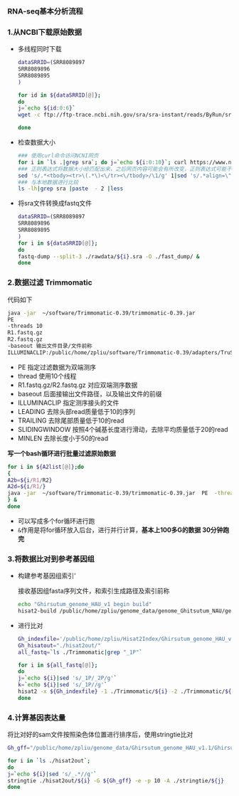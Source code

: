 ### RNA-seq基本分析流程



### 1.从NCBI下载原始数据

+ 多线程同时下载

  ```bash
  dataSRRID=(SRR8089897
  SRR8089896
  SRR8089895
  )
  
  for id in ${dataSRRID[@]};
  do 
  j=`echo ${id:0:6}`
  wget -c ftp://ftp-trace.ncbi.nih.gov/sra/sra-instant/reads/ByRun/sra/SRR/${j}/${id}/${id}.sra &
  
  done 
  
  ```

+ 检查数据大小

  ```bash
  ### 使用curl命令访问NCNI网页
  for i in `ls .|grep sra`; do j=`echo ${i:0:10}`; curl https://www.ncbi.nlm.nih.gov/sra/${j}|grep -E "<tbody><tr>.*</tr></tbody>" >>1 ; done
  ### 正则表达式将数据大小给匹配出来，之后网页内容可能会有所改变，正则表达式可能不固定
  sed 's/.*<tbody><tr>\(.*\)<\/tr><\/tbody>/\1/g' 1|sed 's/.*align=\"right\">\(.*\)<\/td><td>.*/\1/g' >2
  ### 与本地数据进行比较
  ls -lh|grep sra |paste  - 2 |less
  ```

+ 将sra文件转换成fastq文件

  ```bash
  dataSRRID=(SRR8089897
  SRR8089896
  SRR8089895
  )
  for i in ${dataSRRID[@]};
  do
  fastq-dump --split-3 ./rawdata/${i}.sra -O ./fast_dump/ &
  done
  ```

  

### 2.数据过滤 Trimmomatic

代码如下

```bash
java -jar  ~/software/Trimmomatic-0.39/trimmomatic-0.39.jar 
PE 
-threads 10 
R1.fastq.gz
R2.fastq.gz 
-baseout 输出文件目录/文件前称
ILLUMINACLIP:/public/home/zpliu/software/Trimmomatic-0.39/adapters/TruSeq3-PE-2.fa:2:30:10  LEADING:10 TRAILING:10 SLIDINGWINDOW:4:20 MINLEN:50

```

+ PE 指定过滤数据为双端测序
+ thread 使用10个线程
+ R1.fastq.gz/R2.fastq.gz 对应双端测序数据
+ baseout  后面接输出文件路径，以及输出文件的前缀
+ ILLUMINACLIP 指定测序接头的文件
+ LEADING 去除头部read质量低于10的序列
+ TRAILING 去除尾部质量低于10的read
+  SLIDINGWINDOW 按照4个碱基长度进行滑动，去除平均质量低于20的read
+ MINLEN 去除长度小于50的read

**写一个bash循环进行批量过滤原始数据**

```bash
for i in ${A2list[@]};do
{
A2b=${i/R1/R2}
A2d=${i/R1/}
java -jar  ~/software/Trimmomatic-0.39/trimmomatic-0.39.jar  PE  -threads 10 ${c}/A2/${i} ${c}/A2/${A2b} -baseout ${c}/A2_Trimmomatic/${A2d}  ILLUMINACLIP:/public/home/zpliu/software/Trimmomatic-0.39/adapters/TruSeq3-PE-2.fa:2:30:10  LEADING:10 TRAILING:10 SLIDINGWINDOW:4:20 MINLEN:50
} &
done
```

+ 可以写成多个for循环进行跑
+ `&`作用是将for循环放入后台，进行并行计算，**基本上100多G的数据 30分钟跑完**

### 3.将数据比对到参考基因组

+ 构建参考基因组索引'

  接收基因组fasta序列文件，和索引生成路径及索引前称

  ```bash
  echo "Ghirsutum_genome_HAU_v1 begin build"
  hisat2-build /public/home/zpliu/genome_data/genome_Ghitsutum_NAU/genome.Ghir.NAU.fa  ./genome_Ghitsutum_NAU/Ghitsutum 
  
  ```

+ 进行比对

  ```bash
  Gh_indexfile='/public/home/zpliu/Hisat2Index/Ghirsutum_genome_HAU_v1.1/Ghirsutum_genome_HAU_v1'
  Gh_hisatout="./hisat2out/"
  all_fastq=`ls ./Trimmomatic|grep "_1P"`
  
  for i in ${all_fastq[@]};
  do
  j=`echo ${i}|sed 's/_1P/_2P/g'`
  k=`echo ${i}|sed 's/_1P//g'`
  hisat2 -x ${Gh_indexfile} -1 ./Trimmomatic/${i} -2 ./Trimmomatic/${j}  -p 10 --known-splicesite-infile  /public/home/zpliu/genome_data/Ghirsutum_genome_HAU_v1.1/hista_splice.txt -S ./hisat2out/${k}.sam && samtools view -S ./hisat2out/${k}.sam -@ 10 -b -o ./hisat2out/${k}.bam && samtools sort -@ 10 ./hisat2out/${k}.bam -O bam -o ./hisat2out/${k}_sort.bam 
  done
  ```




### 4.计算基因表达量

将比对好的sam文件按照染色体位置进行排序后，使用stringtie比对

```bash
Gh_gff="/public/home/zpliu/genome_data/Ghirsutum_genome_HAU_v1.1/Ghirsutum_gene_model.gff3"

for i in `ls ./hisat2out`;
do
j=`echo ${i}|sed 's/_.*//g'`
stringtie ./hisat2out/${i} -G ${Gh_gff} -e -p 10 -A ./stringtie/${j}
done
```



